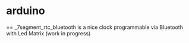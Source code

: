 arduino
=======


==
_7segment_rtc_bluetooth	is a nice clock programmable via Bluetooth with Led Matrix (work in progress)

